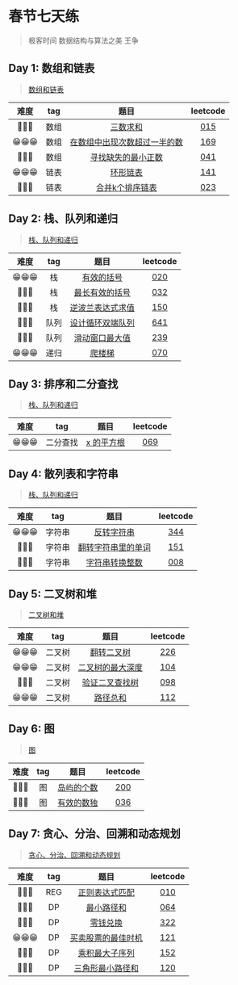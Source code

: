 # 春节七天练

> 极客时间 数据结构与算法之美 王争

## Day 1: 数组和链表

> [数组和链表](https://time.geekbang.org/column/article/80456)

| 难度 | tag | 题目 | leetcode |
| :--: | :--: | :--: | :--: |
| 🤔🤔🤔 | 数组 | [三数求和]() | [015](https://leetcode-cn.com/problems/3sum/) |
| 😁😁😁 | 数组 | [在数组中出现次数超过一半的数]() | [169](https://leetcode-cn.com/problems/majority-element/) |
| 🤯🤯🤯 | 数组 | [寻找缺失的最小正数](./day01/first-missing-positive.md) | [041](https://leetcode-cn.com/problems/first-missing-positive/) |
| 😁😁😁 | 链表 | [环形链表]() | [141](https://leetcode-cn.com/problems/linked-list-cycle/) |
| 🤔🤔🤔 | 链表 | [合并k个排序链表]() | [023](https://leetcode-cn.com/problems/merge-k-sorted-lists/) |

## Day 2: 栈、队列和递归

> [栈、队列和递归](https://time.geekbang.org/column/article/80457)

| 难度 | tag | 题目 | leetcode |
| :--: | :--: | :--: | :--: |
| 😁😁😁 |  栈  | [有效的括号]() | [020](https://leetcode-cn.com/problems/valid-parentheses/) |
| 🤯🤯🤯 |  栈  | [最长有效的括号]() | [032](https://leetcode-cn.com/problems/longest-valid-parentheses/) |
| 🤔🤔🤔 |  栈  | [逆波兰表达式求值]() | [150](https://leetcode-cn.com/problems/evaluate-reverse-polish-notation/) |
| 🤔🤔🤔 | 队列 | [设计循环双端队列]() | [641](https://leetcode-cn.com/problems/design-circular-deque/) |
| 🤯🤯🤯 | 队列 | [滑动窗口最大值]() | [239](https://leetcode-cn.com/problems/sliding-window-maximum/) |
| 😁😁😁 | 递归 | [爬楼梯]() | [070](https://leetcode-cn.com/problems/climbing-stairs/) |

## Day 3: 排序和二分查找

> [栈、队列和递归](https://time.geekbang.org/column/article/80458)

| 难度 | tag | 题目 | leetcode |
| :--: | :--: | :--: | :--: |
| 😁😁😁 | 二分查找 | [x 的平方根]() | [069](https://leetcode-cn.com/problems/sqrtx/) |

## Day 4: 散列表和字符串

> [栈、队列和递归](https://time.geekbang.org/column/article/81008)

| 难度 | tag | 题目 | leetcode |
| :--: | :--: | :--: | :--: |
| 😁😁😁 | 字符串 | [反转字符串]() | [344](https://leetcode-cn.com/problems/reverse-string/) |
| 🤔🤔🤔 | 字符串 | [翻转字符串里的单词]() | [151](https://leetcode-cn.com/problems/reverse-words-in-a-string/) |
| 🤔🤔🤔 | 字符串 | [字符串转换整数]() | [008](https://leetcode-cn.com/problems/string-to-integer-atoi/) |

## Day 5: 二叉树和堆

> [二叉树和堆](https://time.geekbang.org/column/article/81186)

| 难度 | tag | 题目 | leetcode |
| :--: | :--: | :--: | :--: |
| 😁😁😁 | 二叉树 | [翻转二叉树]() | [226](https://leetcode-cn.com/problems/invert-binary-tree/) |
| 😁😁😁 | 二叉树 | [二叉树的最大深度]() | [104](https://leetcode-cn.com/problems/maximum-depth-of-binary-tree/) |
| 🤔🤔🤔 | 二叉树 | [验证二叉查找树]() | [098](https://leetcode-cn.com/problems/validate-binary-search-tree/) |
| 😁😁😁 | 二叉树 | [路径总和]() | [112](https://leetcode-cn.com/problems/path-sum/) |

## Day 6: 图

> [图](https://time.geekbang.org/column/article/81218)

| 难度 | tag | 题目 | leetcode |
| :--: | :--: | :--: | :--: |
| 🤔🤔🤔 | 图 | [岛屿的个数]() | [200](https://leetcode-cn.com/problems/number-of-islands/description/) |
| 🤔🤔🤔 | 图 | [有效的数独]() | [036](https://leetcode-cn.com/problems/valid-sudoku/) |

## Day 7: 贪心、分治、回溯和动态规划

> [贪心、分治、回溯和动态规划](https://time.geekbang.org/column/article/80459)

| 难度 | tag | 题目 | leetcode |
| :--: | :--: | :--: | :--: |
| 🤯🤯🤯 | REG | [正则表达式匹配]() | [010](https://leetcode-cn.com/problems/regular-expression-matching/) |
| 🤔🤔🤔 | DP | [最小路径和]() | [064](https://leetcode-cn.com/problems/minimum-path-sum/) |
| 🤔🤔🤔 | DP | [零钱兑换]() | [322](https://leetcode-cn.com/problems/coin-change/) |
| 😁😁😁 | DP | [买卖股票的最佳时机]() | [121](https://leetcode-cn.com/problems/best-time-to-buy-and-sell-stock/) |
| 🤔🤔🤔 | DP | [乘积最大子序列]() | [152](https://leetcode-cn.com/problems/maximum-product-subarray/) |
| 🤔🤔🤔 | DP | [三角形最小路径和]() | [120](https://leetcode-cn.com/problems/triangle/) |